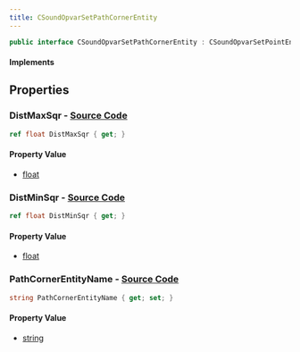 ```yaml
---
title: CSoundOpvarSetPathCornerEntity
---
```


```csharp
public interface CSoundOpvarSetPathCornerEntity : CSoundOpvarSetPointEntity, CSoundOpvarSetPointBase, CBaseEntity, CEntityInstance, ISchemaClass<CEntityInstance>, ISchemaClass<CBaseEntity>, ISchemaClass<CSoundOpvarSetPointBase>, ISchemaClass<CSoundOpvarSetPointEntity>, ISchemaClass<CSoundOpvarSetPathCornerEntity>, ISchemaField, ISchemaClass, INativeHandle
```

#### Implements

## Properties

### **DistMaxSqr** - [Source Code](https://github.com/swiftly-solution/swiftlys2/blob/main/managed/src/SwiftlyS2.Generated/Schemas/Interfaces/CSoundOpvarSetPathCornerEntity.cs#L18)

```csharp
ref float DistMaxSqr { get; }
```

#### Property Value

- [float](https://learn.microsoft.com/dotnet/api/system.single)

### **DistMinSqr** - [Source Code](https://github.com/swiftly-solution/swiftlys2/blob/main/managed/src/SwiftlyS2.Generated/Schemas/Interfaces/CSoundOpvarSetPathCornerEntity.cs#L16)

```csharp
ref float DistMinSqr { get; }
```

#### Property Value

- [float](https://learn.microsoft.com/dotnet/api/system.single)

### **PathCornerEntityName** - [Source Code](https://github.com/swiftly-solution/swiftlys2/blob/main/managed/src/SwiftlyS2.Generated/Schemas/Interfaces/CSoundOpvarSetPathCornerEntity.cs#L20)

```csharp
string PathCornerEntityName { get; set; }
```

#### Property Value

- [string](https://learn.microsoft.com/dotnet/api/system.string)

